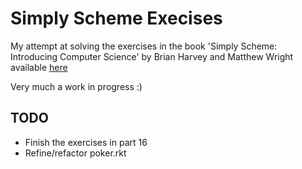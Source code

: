 # Simply Scheme Execises

My attempt at solving the exercises in the book 'Simply Scheme: Introducing Computer Science' by Brian Harvey and Matthew Wright available [here](https://people.eecs.berkeley.edu/~bh/ss-toc2.html)

Very much a work in progress :)


## TODO

- Finish the exercises in part 16
- Refine/refactor poker.rkt

